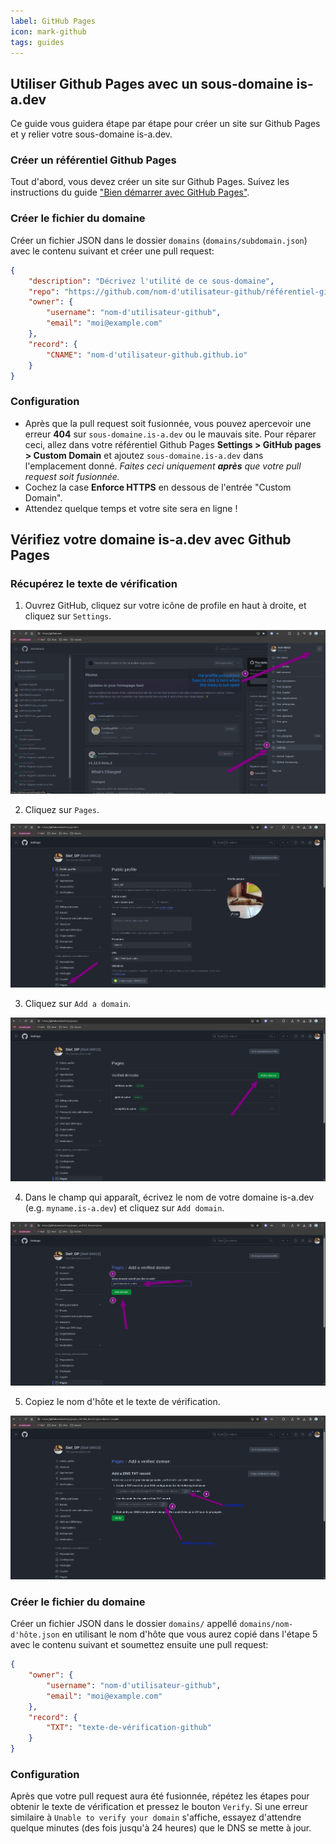 ```yaml
---
label: GitHub Pages
icon: mark-github
tags: guides
---
```


## Utiliser Github Pages avec un sous-domaine is-a.dev

Ce guide vous guidera étape par étape pour créer un site sur Github Pages et y relier votre sous-domaine is-a.dev.

### Créer un référentiel Github Pages

Tout d'abord, vous devez créer un site sur Github Pages. Suivez les instructions du guide ["Bien démarrer avec GitHub Pages"](https://docs.github.com/fr/pages/getting-started-with-github-pages).

### Créer le fichier du domaine

Créer un fichier JSON dans le dossier `domains` (`domains/subdomain.json`) avec le contenu suivant et créer une pull request:

```json
{
    "description": "Décrivez l'utilité de ce sous-domaine",
    "repo": "https://github.com/nom-d'utilisateur-github/référentiel-github",
    "owner": {
        "username": "nom-d'utilisateur-github",
        "email": "moi@example.com"
    },
    "record": {
        "CNAME": "nom-d'utilisateur-github.github.io"
    }
}
```

### Configuration

- Après que la pull request soit fusionnée, vous pouvez apercevoir une erreur **404** sur `sous-domaine.is-a.dev` ou le mauvais site. Pour réparer ceci, allez dans votre référentiel Github Pages **Settings > GitHub pages > Custom Domain** et ajoutez `sous-domaine.is-a.dev` dans l'emplacement donné. _Faites ceci uniquement **après** que votre pull request soit fusionnée._
- Cochez la case **Enforce HTTPS** en dessous de l'entrée "Custom Domain".
- Attendez quelque temps et votre site sera en ligne !

## Vérifiez votre domaine is-a.dev avec Github Pages

### Récupérez le texte de vérification

1. Ouvrez GitHub, cliquez sur votre icône de profile en haut à droite, et cliquez sur `Settings`.

![](../../media/github_pages_verification/step_1.png)

2. Cliquez sur `Pages`.

![](../../media/github_pages_verification/step_2.png)

3. Cliquez sur `Add a domain`.

![](../../media/github_pages_verification/step_3.png)

4. Dans le champ qui apparaît, écrivez le nom de votre domaine is-a.dev (e.g. `myname.is-a.dev`) et cliquez sur `Add domain`.

![](../../media/github_pages_verification/step_4.png)

5. Copiez le nom d'hôte et le texte de vérification.

![](../../media/github_pages_verification/step_5.png)

### Créer le fichier du domaine

Créer un fichier JSON dans le dossier `domains/` appellé `domains/nom-d'hôte.json` en utilisant le nom d'hôte que vous aurez copié dans l'étape 5 avec le contenu suivant et soumettez ensuite une pull request:

```json
{
    "owner": {
        "username": "nom-d'utilisateur-github",
        "email": "moi@example.com"
    },
    "record": {
        "TXT": "texte-de-vérification-github"
    }
}
```

### Configuration

Après que votre pull request aura été fusionnée, répétez les étapes pour obtenir le texte de vérification et pressez le bouton `Verify`.
Si une erreur similaire à `Unable to verify your domain` s'affiche, essayez d'attendre quelque minutes (des fois jusqu'à 24 heures) que le DNS se mette à jour.
